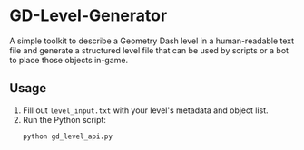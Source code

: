 # GD-Level-Generator

A simple toolkit to describe a Geometry Dash level in a human-readable text file and generate a structured level file that can be used by scripts or a bot to place those objects in-game.

## Usage

1. Fill out `level_input.txt` with your level's metadata and object list.
2. Run the Python script:
   ```bash
   python gd_level_api.py

